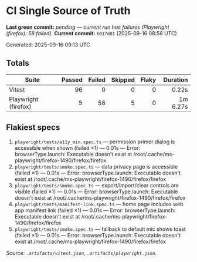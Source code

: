 # CI Single Source of Truth

**Last green commit:** _pending — current run has failures (Playwright (firefox): 58 failed)._
**Current commit:** `6017d81` (2025-09-16 08:58 UTC)

Generated: 2025-09-16 09:13 UTC

## Totals

| Suite | Passed | Failed | Skipped | Flaky | Duration |
| --- | ---: | ---: | ---: | ---: | ---: |
| Vitest | 96 | 0 | 0 | 0 | 0.22s |
| Playwright (firefox) | 5 | 58 | 5 | 0 | 1m 6.27s |

## Flakiest specs

1. `playwright/tests/a11y_min.spec.ts` — permission primer dialog is accessible when shown (failed ×1) — 0.01s — Error: browserType.launch: Executable doesn't exist at /root/.cache/ms-playwright/firefox-1490/firefox/firefox
2. `playwright/tests/smoke.spec.ts` — data privacy page is accessible (failed ×1) — 0.01s — Error: browserType.launch: Executable doesn't exist at /root/.cache/ms-playwright/firefox-1490/firefox/firefox
3. `playwright/tests/smoke.spec.ts` — export/import/clear controls are visible (failed ×1) — 0.01s — Error: browserType.launch: Executable doesn't exist at /root/.cache/ms-playwright/firefox-1490/firefox/firefox
4. `playwright/tests/manifest-link.spec.ts` — home page includes web app manifest link (failed ×1) — 0.01s — Error: browserType.launch: Executable doesn't exist at /root/.cache/ms-playwright/firefox-1490/firefox/firefox
5. `playwright/tests/smoke.spec.ts` — fallback to default mic shows toast (failed ×1) — 0.01s — Error: browserType.launch: Executable doesn't exist at /root/.cache/ms-playwright/firefox-1490/firefox/firefox

_Source: `.artifacts/vitest.json`, `.artifacts/playwright.json`._

